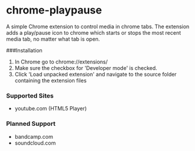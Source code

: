 chrome-playpause
================

A simple Chrome extension to control media in chrome tabs. The extension adds a play/pause icon to chrome which starts or stops the most recent media tab, no matter what tab is open.

###Installation
1. In Chrome go to chrome://extensions/
2. Make sure the checkbox for 'Developer mode' is checked.
3. Click 'Load unpacked extension' and navigate to the source folder containing the extension files

### Supported Sites
* youtube.com (HTML5 Player)

### Planned Support
* bandcamp.com
* soundcloud.com
